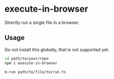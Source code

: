 # execute-in-browser

Directly run a single file in a browser.

## Usage

Do not install this globally, that is not supported yet.

```sh
cd path/to/your/repo
npm i execute-in-browser

b-run path/to/file/to/run.ts
```
